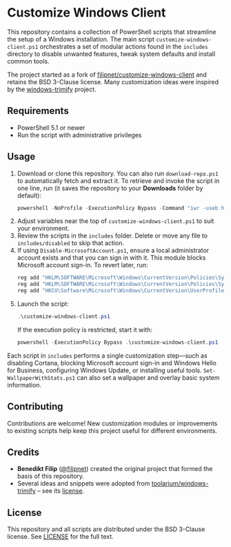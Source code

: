 # Customize Windows Client

This repository contains a collection of PowerShell scripts that streamline the setup of a Windows installation. The main script `customize-windows-client.ps1` orchestrates a set of modular actions found in the `includes` directory to disable unwanted features, tweak system defaults and install common tools.

The project started as a fork of [filipnet/customize-windows-client](https://github.com/filipnet/customize-windows-client) and retains the BSD 3-Clause license. Many customization ideas were inspired by the [windows-trimify](https://github.com/toolarium/windows-trimify) project.

## Requirements
- PowerShell 5.1 or newer
- Run the script with administrative privileges

## Usage
1. Download or clone this repository. You can also run `download-repo.ps1` to automatically fetch and extract it.
   To retrieve and invoke the script in one line, run (it saves the repository to your **Downloads** folder by default):
   ```powershell
   powershell -NoProfile -ExecutionPolicy Bypass -Command "iwr -useb https://raw.githubusercontent.com/ShaheedFazal/customize-windows-setup/main/download-repo.ps1 | iex"
   ```
2. Adjust variables near the top of `customize-windows-client.ps1` to suit your environment.
3. Review the scripts in the `includes` folder. Delete or move any file to `includes/disabled` to skip that action.
4. If using `Disable-MicrosoftAccount.ps1`, ensure a local administrator account exists and that you can sign in with it. This module blocks Microsoft account sign-in. To revert later, run:
   ```powershell
   reg add "HKLM\SOFTWARE\Microsoft\Windows\CurrentVersion\Policies\System" /v NoConnectedUser /t REG_DWORD /d 0 /f
   reg add "HKLM\SOFTWARE\Microsoft\Windows\CurrentVersion\Policies\System" /v BlockUserFromCreatingAccounts /t REG_DWORD /d 0 /f
   reg add "HKCU\Software\Microsoft\Windows\CurrentVersion\UserProfileEngagement" /v ScoobeSystemSettingEnabled /t REG_DWORD /d 1 /f
   ```
5. Launch the script:
   ```powershell
   .\customize-windows-client.ps1
   ```
   If the execution policy is restricted, start it with:
   ```powershell
   powershell -ExecutionPolicy Bypass .\customize-windows-client.ps1
   ```

Each script in `includes` performs a single customization step—such as disabling Cortana, blocking Microsoft account sign-in and Windows Hello for Business, configuring Windows Update, or installing useful tools. `Set-WallpaperWithStats.ps1` can also set a wallpaper and overlay basic system information.

## Contributing
Contributions are welcome! New customization modules or improvements to existing scripts help keep this project useful for different environments.

## Credits
- **Benedikt Filip** ([@filipnet](https://github.com/filipnet)) created the original project that formed the basis of this repository.
- Several ideas and snippets were adopted from [toolarium/windows-trimify](https://github.com/toolarium/windows-trimify) – see its [license](https://github.com/toolarium/windows-trimify/blob/master/LICENSE).

## License
This repository and all scripts are distributed under the BSD 3-Clause license. See [LICENSE](LICENSE) for the full text.

